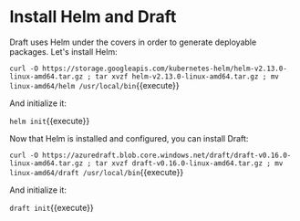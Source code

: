 # Install Helm and Draft

Draft uses Helm under the covers in order to generate deployable packages. Let's install Helm:

`curl -O https://storage.googleapis.com/kubernetes-helm/helm-v2.13.0-linux-amd64.tar.gz ; tar xvzf helm-v2.13.0-linux-amd64.tar.gz ; mv linux-amd64/helm /usr/local/bin`{{execute}}

And initialize it:

`helm init`{{execute}}

Now that Helm is installed and configured, you can install Draft:

`curl -O https://azuredraft.blob.core.windows.net/draft/draft-v0.16.0-linux-amd64.tar.gz ; tar xvzf draft-v0.16.0-linux-amd64.tar.gz ; mv linux-amd64/draft /usr/local/bin`{{execute}}

And initialize it:

`draft init`{{execute}}
